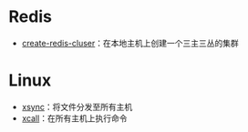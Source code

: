 # Redis
* [create-redis-cluser](create-redis-cluster-local.sh)：在本地主机上创建一个三主三丛的集群
# Linux
* [xsync](xsync)：将文件分发至所有主机
* [xcall](xcall)：在所有主机上执行命令

